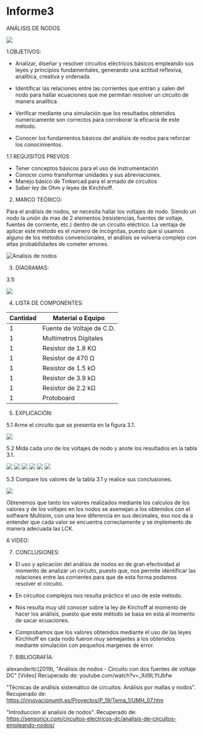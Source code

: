 # Informe3
ANÁLISIS DE NODOS

<img src="Carpeta de imagenes/LOGO.png">

1.OBJETIVOS:

* Analizar, diseñar y resolver circuitos eléctricos básicos empleando sus leyes y principios fundamentales, generando una actitud reflexiva, analítica, creativa y ordenada.

* Identificar las relaciones entre las corrientes que entran y salen del nodo para hallar ecuaciones que me permitan resolver un circuito de manera analítica.

* Verificar mediante una simulación que los resultados obtenidos numericamente son correctos para corroborar la eficacia de este método.

* Conocer los fundamentos básicos del análisis de nodos para reforzar los conocimientos.

1.1 REQUISITOS PREVIOS

* Tener conceptos básicos para el uso de instrumentación
* Conocer como transformar unidades y sus abreviaciones.
* Manejo básico de Tinkercad para el armado de circuitos
* Saber ley de Ohm y leyes de Kirchhoff.

2. MARCO TEÓRICO:

Para el análisis de nodos, se necesita hallar los voltajes de nodo.  Siendo un nodo la unión de mas de 2 elementos (resistencias, fuentes de voltaje, fuentes de corriente, etc.) dentro de un circuito eléctrico. La ventaja de aplicar este método es el número de incógnitas, puesto que si usamos alguno de los métodos convencionales, el análisis se volvería complejo con altas probabilidades de cometer errores.

![Analisis de nodos](https://user-images.githubusercontent.com/84453557/122486349-8484a500-cf9e-11eb-8828-16a076848c43.png)



3. DIAGRAMAS:

3.1)

<img src="Carpeta de imagenes/DIAGRAMA.jpg">


4. LISTA DE COMPONENTES:

| Cantidad | Material o Equipo | 
| --------- | --------- | 
| 1 | Fuente de Voltaje de C.D. | 
| 1 | Multímetros Digitales | 
| 1 | Resistor de 1.8 KΩ |
| 1 | Resistor de 470 Ω | 
| 1 | Resistor de 1.5 kΩ | 
| 1 | Resistor de 3.9 kΩ |
| 1 | Resistor de 2.2 kΩ |
| 1 | Protoboard | 

5. EXPLICACIÓN:

5.1 Arme el circuito que se presenta en la figura 3.1.

<img src="Carpeta de imagenes/CIR.jpg">

5.2 Mida cada uno de los voltajes de nodo y anote los resultados en la tabla 3.1.

<img src="Carpeta de imagenes/VOLTAJE.jpg">

<img src="Carpeta de imagenes/NODO.jpg">

<img src="Carpeta de imagenes/INTENSIDAD.jpg">
<img src="Carpeta de imagenes/final.jpg">
<img src="Carpeta de imagenes/RESPUESTA.jpg">
<img src="Carpeta de imagenes/TODAS RESISTENCIAS.jpg">

5.3 Compare los valores de la tabla 3.1 y realice sus conclusiones.

<img src="Carpeta de imagenes/COMPARACIÓN.jpg">

Obtenemos que tanto los valores realizados mediante los calculos de los valores y de los voltajes en los nodos se asemejan a los obtenidos con el sotfware Multisim, con una leve diferencia en sus decimales, eso nos da a entender que cada valor se encuentra correctamente y se implemento de manera adecuada las LCK.



6 VIDEO:



7. CONCLUSIONES:

* El uso y aplicación del análisis de nodos es de gran efectividad al momento de analizar un circuito, puesto que, nos permite identificar las relaciones entre las corrientes para que de esta forma podamos resolver el circuito.

* En circuitos complejos nos resulta práctico el uso de este método.

* Nos resulta muy util conocer sobre la ley de Kirchoff al momento de hacer los análisis, puesto que este método se basa en esta al momento de sacar ecuaciones.

* Comprobamos que los valores obtenidos mediante el uso de las leyes Kirchhoff en cada nodo fueron muy semejantes a los obtenidos mediante simulación con pequeños margenes de error.


7. BIBLIOGRAFÍA:

alexanderitc(2019), "Análisis de nodos - Circuito con dos fuentes de voltaje DC" [Video] Recuperado de: youtube.com/watch?v=_Xd9LYtJbfw

"Técnicas de análisis sistemático de circuitos: Análisis por mallas y nodos". Recuperado de: https://innovacionumh.es/Proyectos/P_19/Tema_1/UMH_07.htm

"Introduccion al analisis de nodos". Recuperado de: https://sensoricx.com/circuitos-electricos-dc/analisis-de-circuitos-empleando-nodos/

